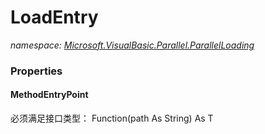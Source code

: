 ﻿
# LoadEntry
_namespace: [Microsoft.VisualBasic.Parallel.ParallelLoading](N-Microsoft.VisualBasic.Parallel.ParallelLoading.md)_





### Properties

#### MethodEntryPoint
必须满足接口类型： Function(path As String) As T

